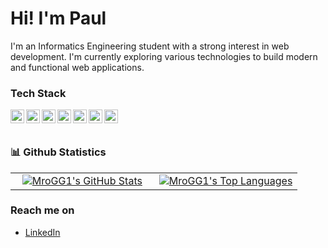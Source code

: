 # Hi! I'm Paul
 
I'm an Informatics Engineering student with a strong interest in web development. I'm currently exploring various technologies to build modern and functional web applications.
 



### Tech Stack
  <a href="https://developer.mozilla.org/en-US/docs/Web/JavaScript"><img align="left" alt="JavaScript" title="JavaScript" width="22px" src="https://cdn.jsdelivr.net/gh/devicons/devicon/icons/javascript/javascript-original.svg" /></a>
  <a href="https://nodejs.org/"><img align="left" alt="Node.js" title="Node.js" width="22px" src="https://cdn.jsdelivr.net/gh/devicons/devicon/icons/nodejs/nodejs-original-wordmark.svg" /></a>
  <a href="https://www.python.org/"><img align="left" alt="Python" title="Python" width="22px" src="https://cdn.jsdelivr.net/gh/devicons/devicon/icons/python/python-original.svg" /></a>
  <a href="https://vuejs.org/"><img align="left" alt="Vue.js" title="Vue.js" width="22px" src="https://cdn.jsdelivr.net/gh/devicons/devicon/icons/vuejs/vuejs-original.svg" /></a>
  <a href="https://www.docker.com/"><img align="left" alt="Docker" title="Docker" width="22px" src="https://cdn.jsdelivr.net/gh/devicons/devicon/icons/docker/docker-plain-wordmark.svg" /></a>
  <a href="https://www.postgresql.org/"><img align="left" alt="PostgreSQL" title="PostgreSQL" width="22px" src="https://cdn.jsdelivr.net/gh/devicons/devicon/icons/postgresql/postgresql-original.svg" /></a>
  <a href="#"><img align="left" alt="SQL" title="SQL" width="22px" src="https://cdn.jsdelivr.net/gh/devicons/devicon/icons/azuresqldatabase/azuresqldatabase-original.svg" /></a>
  <br>
  <br>



 
### 📊 Github Statistics
<table border="0" align="center">
<tr border="0">
<td width="50%" align="center">
  <a href="https://github.com/MroGG1">
    <img src="https://github-readme-stats-eight-theta.vercel.app/api?username=MroGG1&show_icons=true&theme=tokyonight&include_all_commits=true&count_private=true" alt="MroGG1's GitHub Stats" />
  </a>
</td>
<td width="50%" align="center">
  <a href="https://github.com/MroGG1">
    <img src="https://github-readme-stats-eight-theta.vercel.app/api/top-langs/?username=MroGG1&layout=compact&langs_count=8&theme=tokyonight" alt="MroGG1's Top Languages" />
  </a>
</td>
</tr>
</table>




### Reach me on
- <a href="https://www.linkedin.com/in/paulussebastian/">LinkedIn</a>
